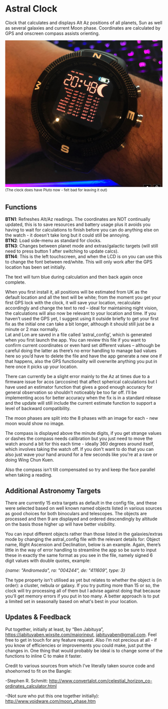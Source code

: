 Astral Clock
============
Clock that calculates and displays Alt Az positions of all planets, Sun as well as several galaxies and current Moon phase. Coordinates are calculated by GPS and onscreen compass assists orienting.

![screenshot](./Example.PNG)  
<sup>(The clock does have Pluto now - felt bad for leaving it out)</sup>

Functions
---------
**BTN1**: Refreshes Alt/Az readings. The coordinates are NOT continually updated, this is to save resources and battery usage plus it avoids you having to wait for calculations to finish before you can do anything else on the watch - it doesn't take long but it could still be annoying.  
**BTN2**: Load side-menu as standard for clocks.  
**BTN3**: Changes between planet mode and extras/galactic targets (will still need to press button 1 after switching to update calcs).  
**BTN4**: This is the left touchscreen, and when the LCD is on you can use this to change the font between red/white. This will only work after the GPS location has been set initially.  

The text will turn blue during calculation and then back again once complete.

When you first install it, all positions will be estimated from UK as the default location and all the text will be white; from the moment you get your first GPS lock with the clock, it will save your location, recalculate accordingly and change the text to red – ideal for maintaining night vision, the calculations will also now be relevant to your location and time. If you haven’t used the GPS yet, I suggest using it outside briefly to get your first fix as the initial one can take a bit longer, although it should still just be a minute or 2 max normally.   
Lat and Lon are saved in a file called ‘astral_config’, which is generated when you first launch the app. You can review this file if you want to confirm current coordinates or even hard set different values – although be careful doing the latter as there’s no error handling to manage bad values here so you’d have to delete the file and have the app generate a new one if that happens, also the GPS functionality will overwrite anything you put in here once it picks up your location.

There can currently be a slight error mainly to the Az at times due to a firmware issue for acos (arccosine) that affect spherical calculations but I have used an estimator function that gives a good enough accuracy for general observation so shouldn’t noticeably be too far off. I’ll be implementing acos for better accuracy when the fix is in a standard release and the update will still include the current estimate function to support a level of backward compatibility.

The moon phases are split into the 8 phases with an image for each - new moon would show no image.

The compass is displayed above the minute digits, if you get strange values or dashes the compass needs calibration but you just need to move the watch around a bit for this each time - ideally 360 degrees around itself, which involves taking the watch off. If you don't want to do that you can also just wave your hand around for a few seconds like you're at a rave or doing Wing Chun Kuen.

Also the compass isn’t tilt compensated so try and keep the face parallel when taking a reading.

Additional Astronomy Targets
----------------------------
There are currently 15 extra targets as default in the config file, and these were selected based on well known named objects listed in various sources as good choices for both binoculars and telescopes. The objects are processed and then 9 are displayed and ordered descendingly by altitude on the basis those higher up will have better visibility.

You can input different objects rather than those listed in the galaxies/extras mode by changing the astral_config file with the relevant details for: Object name, Right Ascension and Declination, below is an example. Again, there’s little in the way of error handling to streamline the app so be sure to input these in exactly the same format as you see in the file, namely signed 6 digit values with double quotes, example:

*{name: "Andromeda", ra: "004244", de: "411609", type: 3}*

The type property isn't utilised as yet but relates to whether the object is (in order): a cluster, nebula or galaxy. If you try putting more than 15 or so, the clock will try processing all of them but I advise against doing that because you'll get memory errors if you put in too many. A better approach is to put a limited set in seasonally based on what's best in your location.

Updates & Feedback
------------------
Put together, initially at least, by “Ben Jabituya”, https://jabituyaben.wixsite.com/majorinput, jabituyaben@gmail.com. Feel free to get in touch for any feature request. Also I’m not precious at all - if you know of efficiencies or improvements you could make, just put the changes in. One thing that would probably be ideal is to change some of the functions to inline C to make it faster.

Credit to various sources from which I’ve literally taken source code and shoehorned to fit on the Bangle:

-Stephen R. Schmitt:
http://www.convertalot.com/celestial_horizon_co-ordinates_calculator.html

-(Not sure who put this one together initially):
http://www.voidware.com/moon_phase.htm
